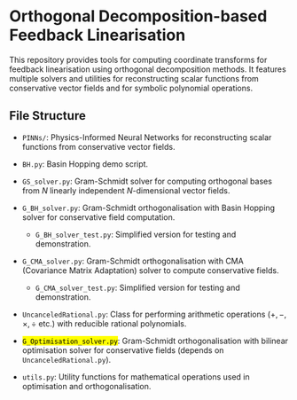 # Orthogonal Decomposition-based Feedback Linearisation

This repository provides tools for computing coordinate transforms for feedback linearisation using orthogonal decomposition methods. It features multiple solvers and utilities for reconstructing scalar functions from conservative vector fields and for symbolic polynomial operations.

## File Structure

- `PINNs/`: Physics-Informed Neural Networks for reconstructing scalar functions from conservative vector fields.

- `BH.py`: Basin Hopping demo script.

- `GS_solver.py`: Gram-Schmidt solver for computing orthogonal bases from $N$ linearly independent $N$-dimensional vector fields.

- `G_BH_solver.py`: Gram-Schmidt orthogonalisation with Basin Hopping solver for conservative field computation.
  
  - `G_BH_solver_test.py`: Simplified version for testing and demonstration.

- `G_CMA_solver.py`: Gram-Schmidt orthogonalisation with CMA (Covariance Matrix Adaptation) solver to compute conservative fields.
  
  - `G_CMA_solver_test.py`: Simplified version for testing and demonstration.

- `UncanceledRational.py`: Class for performing arithmetic operations ($+,-,\times,\div$ etc.) with reducible rational polynomials.

- <mark>`G_Optimisation_solver.py`</mark>: Gram-Schmidt orthogonalisation with bilinear optimisation solver for conservative fields (depends on `UncanceledRational.py`).

- `utils.py`: Utility functions for mathematical operations used in optimisation and orthogonalisation.